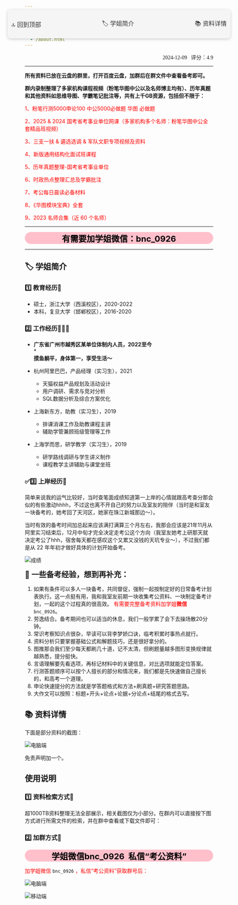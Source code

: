 ```yaml
---
permalink: /
title: "【考公资料汇总】(持续更新2028年)"
author_profile: true
redirect_from: 
  - /about/
  - /about.html
---
```


<!-- 浮动导航 -->
<div style="
  position: fixed; 
  top: 80px; 
  left: 50%; 
  transform: translateX(-50%); 
  background-color: #f5f5f5; 
  width: 60%; 
  padding: 10px; 
  border-radius: 8px; 
  box-shadow: 0 2px 8px rgba(0,0,0,0.2); 
  display: flex; 
  justify-content: space-between; 
  align-items: center;">
  
  <a href="#Home" style="
    text-decoration: none; 
    font-size: 16px; 
    color: #333; 
    text-align: center; 
    flex: 1;">🔝 回到顶部</a>
  
  <a href="#about" style="
    text-decoration: none; 
    font-size: 16px; 
    color: #333; 
    text-align: center; 
    flex: 1;">🏷️ 学姐简介</a>
  
  <a href="#details" style="
    text-decoration: none; 
    font-size: 16px; 
    color: #333; 
    text-align: center; 
    flex: 1;">📚 资料详情</a>
</div>

<div id="Home" style="text-align: right; font-family: 'SimHei', 'Times New Roman', Times, serif; font-size: 14px;">
  2024-12-09&nbsp;&nbsp;&nbsp;评分：4.9
</div>

------

<b>所有资料已放在云盘的群里，打开百度云盘，加群后在群文件中查看备考即可。</b>

<b>群内录制整理了多家机构课程视频（粉笔华图中公以及名师博主均有）、历年真题和其他资料如思维导图、学霸笔记批注等，共有上千GB资源，包括但不限于：</b>

<span style="color: red;">1、粉笔行测5000申论100 中公5000必做题 华图 必做题</span>

<span style="color: red;">2、2025 & 2024 国考省考事业单位网课（多家机构多个名师：粉笔华图中公全套精品班视频）</span>

<span style="color: red;">3、三支一扶 & 遴选选调 & 军队文职专项视频及资料</span>

<span style="color: red;">4、新版通用结构化面试班课程</span>

<span style="color: red;">5、历年真题整理-国考省考事业单位</span>

<span style="color: red;">6、时政热点整理汇总及学霸批注</span>

<span style="color: red;">7、考公每日晨读必备材料</span>

<span style="color: red;">8、《华图模块宝典》全套</span>

<span style="color: red;">9、2023 名师合集（近 60 个名师）</span>

------

<div style="text-align: center; font-size: 22px; background-color: #FFC0CB; color: black; font-weight: bold; border-radius: 24px;">
有需要加学姐微信：bnc_0926
</div>

------


<!-- 🏷️ 学姐简介 -->
<div id="about">
  <h2>🏷️ 学姐简介</h2>
</div>

<h3>1️⃣ 教育经历🏫</h3>

* 硕士，浙江大学（西溪校区），2020-2022
* 本科，复旦大学（邯郸校区），2016-2020


<h3>2️⃣ 工作经历👩🏻‍💻</h3>

* <div style="font-weight: bold">广东省广州市越秀区某单位体制内人员，2022至今</div>
  * <div style="font-weight: bold">摸鱼躺平，身体第一，享受生活～</div>


* 杭州阿里巴巴，产品经理（实习生），2021
  * 天猫权益产品规划及活动设计
  * 用户调研、需求与竞对分析
  * SQL数据分析及综合方案优化

* 上海新东方，助教（实习生），2019
  * 排课消课工作及助教课程主讲
  * 辅助学管兼顾班级管理等工作

* 上海学而思，研学教学（实习生），2019
  * 研学路线调研与学生讲义制作
  * 课程教学主讲辅助与课堂坐班
 
<h3>✅3️⃣ 上岸经历💯</h3>

简单来说我的运气比较好，当时查笔面成绩知道第一上岸的心情就跟高考查分那会似的有些激动hhhh，不过这也离不开自己的努力以及室友的陪伴（当时是和室友一块备考的，她考回了天河区，她家在珠江新城那边～）。

当时有效的备考时间加总起来应该满打满算三个月左右，我那会应该是21年11月从阿里实习结束后，12月中旬才完全决定走考公这个方向（我室友她考上研那天就决定考公了hhh，宿舍每天都在感叹这个又累又没钱的天坑专业～），不过我们都是从 22 年年初才做好具体的计划开始备考。

![成绩](https://knowledgestorevip.github.io/GkStoreVIP.github.io/images/GkScore.png)


<div style="font-size: 20px; font-weight: bold">
📝 一些备考经验，想到再补充：
</div>

1. 如果有条件可以多人一块备考，共同督促，强制一起按制定好的日常备考计划表执行。这一点挺有用，我和我室友前期一块收集考公资料、一块制定备考计划，一起的这个过程真的很高效。    <span style = "color: red"> 有需要完整备考资料加学姐<span style = "font-weight: bold">微信</span> </span> `bnc_0926`。
2. 劳逸结合。备考期间也可以适当的休息，我们一般学累了会下去操场散20分钟。
3. 常识考察知识点很杂，早读可以背李梦娇口诀，临考积累时事热点就行。
4. 资料分析只要掌握基础公式和解题技巧，还是很好拿分的。
5. 图推那会我们至少每天都刷几十道，记不太清，但刷题量越多图形变换规律就越熟悉，提分挺快。
6. 言语理解要先看选项，再标记材料中的关键信息，对比选项就能定位答案。
7. 行测答题顺序可以按个人擅长的部分和情况来，我们都是先快速做自己擅长的，和高考一个道理。
8. 申论快速提分的方法就是学答题格式和方法+刷真题+研究答题思路。
9. 大作文可以按照：标题+开头+论点+论据+分论点+结尾的格式去写。


<!-- 📚 资料详情 -->
<div id="details">
  <h2>📚 资料详情</h2>
</div>

下面是部分资料的截图：

![电脑端](https://knowledgestorevip.github.io/GkStoreVIP.github.io/images/GkScore.png)

免责声明加一个。



<div id="instruct">
  <h2>使用说明</h2>
</div>

<h3>1️⃣ 资料检索方式🔎</h3>

超1000TB资料整理无法全部展示，相关截图仅为小部分。在群内可以直接按下图方式进行所需文件的检索，并在群中查看或下载文件即可：

<h3>2️⃣ 加群方式👥</h3>

<div style="text-align: center; font-size: 22px; background-color: #FFC0CB; color: black; font-weight: bold; border-radius: 24px;">
学姐微信bnc_0926&nbsp;&nbsp;私信“考公资料”
</div>

<span style="color: red;">加学姐微信</span>   `bnc_0926`   <span style="color: red;">，私信“考公资料”获取群号后：</span>

![电脑端](https://knowledgestorevip.github.io/GkStoreVIP.github.io/images/GkScore.png)

![移动端](https://knowledgestorevip.github.io/GkStoreVIP.github.io/images/GkScore.png)




